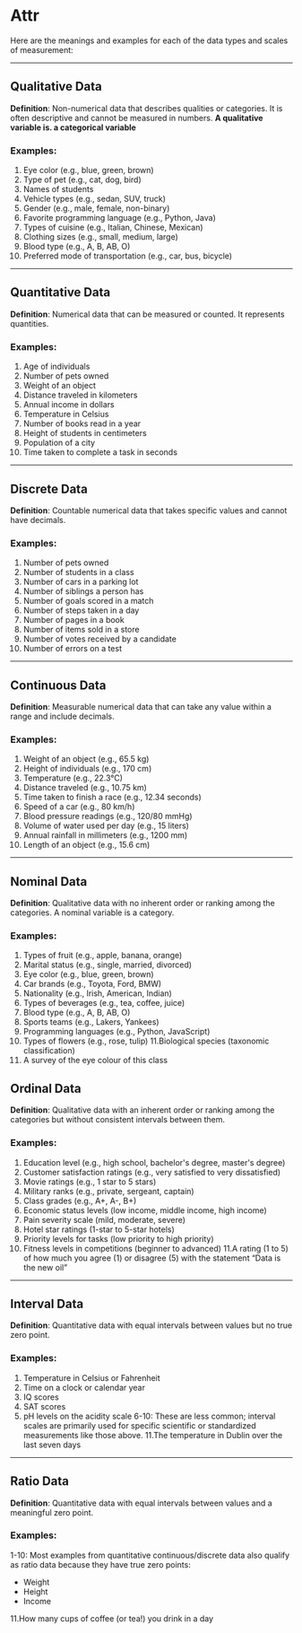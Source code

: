 # Attr

Here are the meanings and examples for each of the data types and scales of measurement:

---

## **Qualitative Data**
**Definition**: Non-numerical data that describes qualities or categories. It is often descriptive and cannot be measured in numbers.
**A qualitative variable is. a categorical variable**


### Examples:
1. Eye color (e.g., blue, green, brown)
2. Type of pet (e.g., cat, dog, bird)
3. Names of students
4. Vehicle types (e.g., sedan, SUV, truck)
5. Gender (e.g., male, female, non-binary)
6. Favorite programming language (e.g., Python, Java)
7. Types of cuisine (e.g., Italian, Chinese, Mexican)
8. Clothing sizes (e.g., small, medium, large)
9. Blood type (e.g., A, B, AB, O)
10. Preferred mode of transportation (e.g., car, bus, bicycle)

---

## **Quantitative Data**
**Definition**: Numerical data that can be measured or counted. It represents quantities.

### Examples:
1. Age of individuals
2. Number of pets owned
3. Weight of an object
4. Distance traveled in kilometers
5. Annual income in dollars
6. Temperature in Celsius
7. Number of books read in a year
8. Height of students in centimeters
9. Population of a city
10. Time taken to complete a task in seconds

---

## **Discrete Data**
**Definition**: Countable numerical data that takes specific values and cannot have decimals.

### Examples:
1. Number of pets owned
2. Number of students in a class
3. Number of cars in a parking lot
4. Number of siblings a person has
5. Number of goals scored in a match
6. Number of steps taken in a day
7. Number of pages in a book
8. Number of items sold in a store
9. Number of votes received by a candidate
10. Number of errors on a test

---

## **Continuous Data**
**Definition**: Measurable numerical data that can take any value within a range and include decimals.

### Examples:
1. Weight of an object (e.g., 65.5 kg)
2. Height of individuals (e.g., 170 cm)
3. Temperature (e.g., 22.3°C)
4. Distance traveled (e.g., 10.75 km)
5. Time taken to finish a race (e.g., 12.34 seconds)
6. Speed of a car (e.g., 80 km/h)
7. Blood pressure readings (e.g., 120/80 mmHg)
8. Volume of water used per day (e.g., 15 liters)
9. Annual rainfall in millimeters (e.g., 1200 mm)
10. Length of an object (e.g., 15.6 cm)

---

## **Nominal Data**
**Definition**: Qualitative data with no inherent order or ranking among the categories.
A nominal variable is a category.

### Examples:
1. Types of fruit (e.g., apple, banana, orange)
2. Marital status (e.g., single, married, divorced)
3. Eye color (e.g., blue, green, brown)
4. Car brands (e.g., Toyota, Ford, BMW)
5. Nationality (e.g., Irish, American, Indian)
6. Types of beverages (e.g., tea, coffee, juice)
7. Blood type (e.g., A, B, AB, O)
8. Sports teams (e.g., Lakers, Yankees)
9. Programming languages (e.g., Python, JavaScript)
10. Types of flowers (e.g., rose, tulip)
11.Biological species (taxonomic classification)
12. A survey of the eye colour of this class 

## **Ordinal Data**
**Definition**: Qualitative data with an inherent order or ranking among the categories but without consistent intervals between them.

### Examples:
1. Education level (e.g., high school, bachelor's degree, master's degree)
2. Customer satisfaction ratings (e.g., very satisfied to very dissatisfied)
3. Movie ratings (e.g., 1 star to 5 stars)
4. Military ranks (e.g., private, sergeant, captain)
5. Class grades (e.g., A+, A-, B+)
6. Economic status levels (low income, middle income, high income)
7. Pain severity scale (mild, moderate, severe)
8. Hotel star ratings (1-star to 5-star hotels)
9. Priority levels for tasks (low priority to high priority)
10. Fitness levels in competitions (beginner to advanced)
11.A rating (1 to 5) of how much you agree (1) or disagree (5) with the statement “Data is the new oil” 
---

## **Interval Data**
**Definition**: Quantitative data with equal intervals between values but no true zero point.

### Examples:
1. Temperature in Celsius or Fahrenheit
2. Time on a clock or calendar year
3. IQ scores
4. SAT scores
5. pH levels on the acidity scale
6-10: These are less common; interval scales are primarily used for specific scientific or standardized measurements like those above.
11.The temperature in Dublin over the last seven days 

---

## **Ratio Data**
**Definition**: Quantitative data with equal intervals between values and a meaningful zero point.

### Examples:
1-10: Most examples from quantitative continuous/discrete data also qualify as ratio data because they have true zero points:
   - Weight 
   - Height 
   - Income

11.How many cups of coffee (or tea!) you drink in a day 
